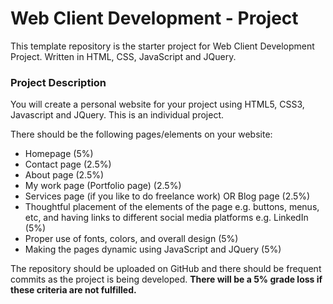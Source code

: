 # Web Client Development - Project

This template repository is the starter project for Web Client Development Project. Written in HTML, CSS, JavaScript and JQuery.

### Project Description

You will create a personal website for your project using HTML5, CSS3, Javascript and JQuery. This is an individual project.

There should be the following pages/elements on your website:

- Homepage (5%)
- Contact page (2.5%)
- About page (2.5%)
- My work page (Portfolio page) (2.5%)
- Services page (if you like to do freelance work) OR Blog page (2.5%)
- Thoughtful placement of the elements of the page e.g. buttons, menus, etc, and having links to different social media platforms e.g. LinkedIn (5%)
- Proper use of fonts, colors, and overall design (5%)
- Making the pages dynamic using JavaScript and JQuery (5%)

The repository should be uploaded on GitHub and there should be frequent commits as the project is being developed. **There will be a 5% grade loss if these criteria are not fulfilled.**
